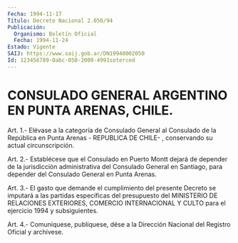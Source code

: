 ```yaml
---
Fecha: 1994-11-17
Título: Decreto Nacional 2.050/94
Publicación:
  Organismo: Boletín Oficial
  Fecha: 1994-11-24
Estado: Vigente
SAIJ: https://www.saij.gob.ar/DN19940002050
Id: 123456789-0abc-050-2000-4991soterced
---
```

# CONSULADO GENERAL ARGENTINO EN PUNTA ARENAS, CHILE.

<a id="1"></a>
Art.  1.-  Elévase  a  la  categoría  de  Consulado General al Consulado de la República en Punta Arenas - REPUBLICA  DE  CHILE- , conservando su actual circunscripción.

<a id="2"></a>
Art. 2.- Establécese que el Consulado en Puerto Montt dejará de depender  de  la  jurisdicción administrativa del Consulado General en Santiago, para depender  del  Consulado General en Punta Arenas.

<a id="3"></a>
Art.  3.-  El  gasto  que demande el cumplimiento del presente Decreto se imputará a las partidas  específicas del presupuesto del MINISTERIO  DE  RELACIONES  EXTERIORES,  COMERCIO  INTERNACIONAL  Y CULTO para el ejercicio 1994 y subsiguientes.

<a id="4"></a>
Art. 4.- Comuníquese, publíquese, dése a la Dirección Nacional del Registro Oficial y archívese.